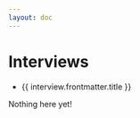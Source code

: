 ```yaml
---
layout: doc
---
```


<script setup>
  import {data as interviews} from './interviews/interview.data';
  import { withBase } from 'vitepress';
</script>

# Interviews

<ul v-if="interviews.length > 0">
  <li v-for="interview of interviews">
    <a :href="withBase(interview.url)">{{ interview.frontmatter.title }}</a>
  </li>
</ul>
<p v-else>
  Nothing here yet!
</p>